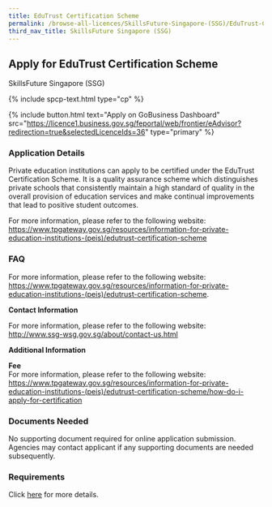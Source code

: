 ```yaml
---
title: EduTrust Certification Scheme
permalink: /browse-all-licences/SkillsFuture-Singapore-(SSG)/EduTrust-Certification-Scheme
third_nav_title: SkillsFuture Singapore (SSG)
---
```


## Apply for EduTrust Certification Scheme

SkillsFuture Singapore (SSG)

{% include spcp-text.html type="cp" %}

{% include button.html text="Apply on GoBusiness Dashboard" src="https://licence1.business.gov.sg/feportal/web/frontier/eAdvisor?redirection=true&selectedLicenceIds=36" type="primary" %}

### Application Details

<p>Private education institutions can apply to be certified under the EduTrust Certification Scheme. It is a quality assurance scheme which distinguishes private schools that consistently maintain a high standard of quality in the overall provision of education services and make continual improvements that lead to positive student outcomes.</p>
 
 <p>For more information, please refer to the following website:<br>
 <a href="https://www.tpgateway.gov.sg/resources/information-for-private-education-institutions-(peis)/edutrust-certification-scheme" target="_blank" rel="noopener">https://www.tpgateway.gov.sg/resources/information-for-private-education-institutions-(peis)/edutrust-certification-scheme</a></p>
 <H3>FAQ</H3>
 For more information, please refer to the following website:<br>
 <a href="https://www.tpgateway.gov.sg/resources/information-for-private-education-institutions-(peis)/edutrust-certification-scheme" target="_blank" rel="noopener">https://www.tpgateway.gov.sg/resources/information-for-private-education-institutions-(peis)/edutrust-certification-scheme</a>.</p>
 <p><strong>Contact Information</strong></p>
 For more information, please refer to the following website:<br>
 <a href="http://www.ssg-wsg.gov.sg/about/contact-us.html" target="_blank" rel="noopener">http://www.ssg-wsg.gov.sg/about/contact-us.html</a></p>

**Additional Information**

<p><strong>Fee</strong><br>
 For more information, please refer to the following website:<br>
 <a href="https://www.tpgateway.gov.sg/resources/information-for-private-education-institutions-(peis)/edutrust-certification-scheme/how-do-i-apply-for-certification" target="_blank" rel="noopener">https://www.tpgateway.gov.sg/resources/information-for-private-education-institutions-(peis)/edutrust-certification-scheme/how-do-i-apply-for-certification</a></p>

### Documents Needed

<p>No supporting document required for online application submission. Agencies may contact applicant if any supporting documents are needed subsequently.</p>

### Requirements

<p>Click <a href="https://www.tpgateway.gov.sg/resources/information-for-private-education-institutions-(peis)/edutrust-certification-scheme/how-do-i-apply-for-certification" target="_blank" rel="noopener">here</a> for more details.</p>

